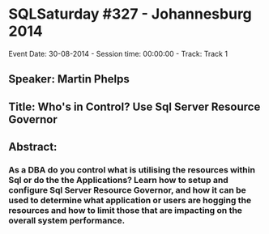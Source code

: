 # SQLSaturday #327 - Johannesburg 2014
Event Date: 30-08-2014 - Session time: 00:00:00 - Track: Track 1
## Speaker: Martin Phelps
## Title: Who's in Control? Use Sql Server Resource Governor
## Abstract:
### As a DBA do you control what is utilising the resources within Sql or do the the Applications? Learn how to setup and configure Sql Server Resource Governor, and how it can be used to determine what application or users are hogging the resources and how to limit those that are impacting  on the overall system performance.
